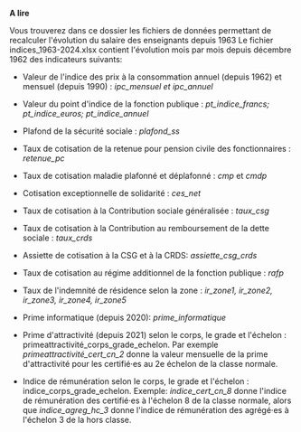 **A lire**

Vous trouverez dans ce dossier les fichiers de données permettant de recalculer l'évolution du salaire des enseignants depuis 1963 Le fichier indices_1963-2024.xlsx contient l'évolution mois par mois depuis décembre 1962 des indicateurs suivants:

-   Valeur de l'indice des prix à la consommation annuel (depuis 1962) et mensuel (depuis 1990) : *ipc_mensuel et ipc_annuel*

-   Valeur du point d'indice de la fonction publique : *pt_indice_francs; pt_indice_euros; pt_indice_annuel*

-   Plafond de la sécurité sociale : *plafond_ss*

-   Taux de cotisation de la retenue pour pension civile des fonctionnaires : *retenue_pc*

-   Taux de cotisation maladie plafonné et déplafonné : *cmp* et *cmdp*

-   Cotisation exceptionnelle de solidarité : *ces_net*

-   Taux de cotisation à la Contribution sociale généralisée : *taux_csg*

-   Taux de cotisation à la Contribution au remboursement de la dette sociale : *taux_crds*

-   Assiette de cotisation à la CSG et à la CRDS: *assiette_csg_crds*

-   Taux de cotisation au régime additionnel de la fonction publique : *rafp*

-   Taux de l'indemnité de résidence selon la zone : *ir_zone1, ir_zone2, ir_zone3, ir_zone4, ir_zone5*

-   Prime informatique (depuis 2020): *prime_informatique*

-   Prime d'attractivité (depuis 2021) selon le corps, le grade et l'échelon : primeattractivité_corps_grade_echelon. Par exemple *primeattractivité_cert_cn_2* donne la valeur mensuelle de la prime d'attractivité pour les certifié·es au 2e échelon de la classe normale.

-   Indice de rémunération selon le corps, le grade et l'échelon : indice_corps_grade_echelon. Exemple: *indice_cert_cn_8* donne l'indice de rémunération des certifié·es à l'échelon 8 de la classe normale, alors que *indice_agreg_hc_3* donne l'indice de rémunération des agrégé·es à l'échelon 3 de la hors classe.
